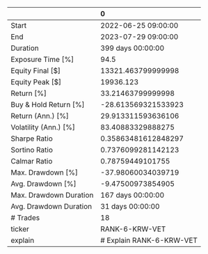 |                        | 0                        |
|:-----------------------|:-------------------------|
| Start                  | 2022-06-25 09:00:00      |
| End                    | 2023-07-29 09:00:00      |
| Duration               | 399 days 00:00:00        |
| Exposure Time [%]      | 94.5                     |
| Equity Final [$]       | 13321.463799999998       |
| Equity Peak [$]        | 19936.123                |
| Return [%]             | 33.21463799999998        |
| Buy & Hold Return [%]  | -28.613569321533923      |
| Return (Ann.) [%]      | 29.913311593636106       |
| Volatility (Ann.) [%]  | 83.40883329888275        |
| Sharpe Ratio           | 0.35863481612848297      |
| Sortino Ratio          | 0.7376099281142123       |
| Calmar Ratio           | 0.78759449101755         |
| Max. Drawdown [%]      | -37.98060034039719       |
| Avg. Drawdown [%]      | -9.47500973854905        |
| Max. Drawdown Duration | 167 days 00:00:00        |
| Avg. Drawdown Duration | 31 days 00:00:00         |
| # Trades               | 18                       |
| ticker                 | RANK-6-KRW-VET           |
| explain                | # Explain RANK-6-KRW-VET |